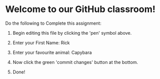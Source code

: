 # Welcome to our GitHub classroom!

Do the following to Complete this assignment:

1. Begin editing this file by clicking the 'pen' symbol above.

2. Enter your First Name: Rick

3. Enter your favourite animal: Capybara

4. Now click the green 'commit changes' button at the bottom.

5. Done!
